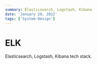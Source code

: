 ```yaml
---
summary: Elasticsearch, Logstash, Kibana
date: 'January 29, 2022'
tags: ['System-Design']
---
```


# ELK

Elasticsearch, Logstash, Kibana tech stack.
